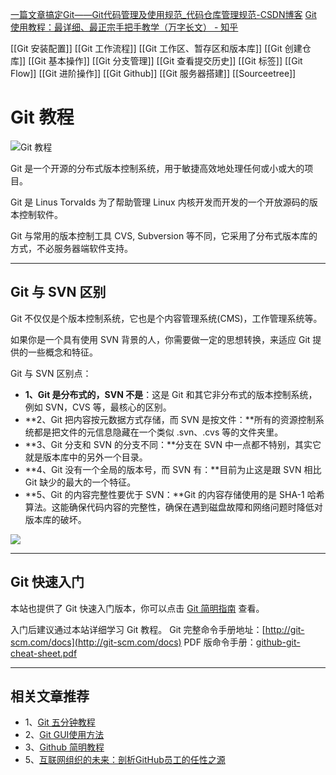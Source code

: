 [一篇文章搞定Git——Git代码管理及使用规范_代码仓库管理规范-CSDN博客](https://blog.csdn.net/weixin_42092278/article/details/90448721)
[Git 使用教程：最详细、最正宗手把手教学（万字长文） - 知乎](https://zhuanlan.zhihu.com/p/615581394)

[[Git 安装配置]]
[[Git 工作流程]]
[[Git 工作区、暂存区和版本库]]
[[Git 创建仓库]]
[[Git 基本操作]]
[[Git 分支管理]]
[[Git 查看提交历史]]
[[Git 标签]]
[[Git Flow]]
[[Git 进阶操作]]
[[Git Github]]
[[Git 服务器搭建]]
[[Sourceetree]]

# Git 教程

![Git 教程](https://www.runoob.com/wp-content/uploads/2015/02/f7246b600c338744a9591cd7530fd9f9d62aa0f8.png)

Git 是一个开源的分布式版本控制系统，用于敏捷高效地处理任何或小或大的项目。

Git 是 Linus Torvalds 为了帮助管理 Linux 内核开发而开发的一个开放源码的版本控制软件。

Git 与常用的版本控制工具 CVS, Subversion 等不同，它采用了分布式版本库的方式，不必服务器端软件支持。

---

## Git 与 SVN 区别
Git 不仅仅是个版本控制系统，它也是个内容管理系统(CMS)，工作管理系统等。

如果你是一个具有使用 SVN 背景的人，你需要做一定的思想转换，来适应 Git 提供的一些概念和特征。

Git 与 SVN 区别点：
- **1、Git 是分布式的，SVN 不是**：这是 Git 和其它非分布式的版本控制系统，例如 SVN，CVS 等，最核心的区别。
- **2、Git 把内容按元数据方式存储，而 SVN 是按文件：**所有的资源控制系统都是把文件的元信息隐藏在一个类似 .svn、.cvs 等的文件夹里。
- **3、Git 分支和 SVN 的分支不同：**分支在 SVN 中一点都不特别，其实它就是版本库中的另外一个目录。
- **4、Git 没有一个全局的版本号，而 SVN 有：**目前为止这是跟 SVN 相比 Git 缺少的最大的一个特征。
- **5、Git 的内容完整性要优于 SVN：**Git 的内容存储使用的是 SHA-1 哈希算法。这能确保代码内容的完整性，确保在遇到磁盘故障和网络问题时降低对版本库的破坏。

![](https://www.runoob.com/wp-content/uploads/2015/02/0D32F290-80B0-4EA4-9836-CA58E22569B3.jpg)

---

## Git 快速入门
本站也提供了 Git 快速入门版本，你可以点击 [Git 简明指南](https://www.runoob.com/manual/git-guide/) 查看。

入门后建议通过本站详细学习 Git 教程。
Git 完整命令手册地址：[http://git-scm.com/docs](http://git-scm.com/docs)
PDF 版命令手册：[github-git-cheat-sheet.pdf](https://www.runoob.com/manual/github-git-cheat-sheet.pdf)

---

## 相关文章推荐
- 1、[Git 五分钟教程](https://www.runoob.com/w3cnote/git-five-minutes-tutorial.html)
- 2、[Git GUI使用方法](https://www.runoob.com/w3cnote/git-gui-window.html)
- 3、[Github 简明教程](https://www.runoob.com/w3cnote/git-guide.html)
- 5、[互联网组织的未来：剖析GitHub员工的任性之源](https://www.runoob.com/w3cnote/internet-organization-github.html)